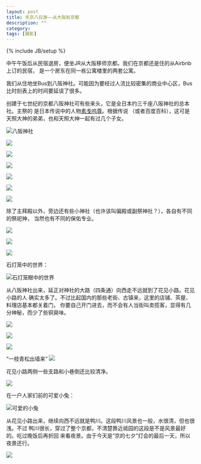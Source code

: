 ```yaml
---
layout: post
title: 东京八日游——从大阪到京都
description: ""
category:
tags: [摄影]
---
```


{% include JB/setup %}

中午午饭后从民宿退房，便坐JR从大阪移师京都。我们在京都还是住的从Airbnb上订的民宿，
是一个房东在同一栋公寓楼里的两套公寓。

我们从住地坐Bus到八阪神社。可能因为要经过人流比较密集的商业中心区，Bus比时刻表上的时间要延误了很多。

创建于七世纪的京都八阪神社可有些来头，它是全日本约三千座八阪神社的总本社。主祭的
是日本传说中的人物[素戋呜尊](http://baike.baidu.com/view/3973491.htm)。根据传说
（或者百度百科），这可是天照大神的弟弟，也和天照大神一起有过几个子女。

![八阪神社](http://o9si8u3ts.bkt.clouddn.com/2016-08-12__IGP0092.jpg)

![](http://o9si8u3ts.bkt.clouddn.com/2016-08-12__IGP0097.jpg)

![](http://o9si8u3ts.bkt.clouddn.com/2016-08-12__IGP0098.jpg)

![](http://o9si8u3ts.bkt.clouddn.com/2016-08-12__IGP0094.jpg)

![](http://o9si8u3ts.bkt.clouddn.com/2016-08-12__IGP0100.jpg)

![](http://o9si8u3ts.bkt.clouddn.com/2016-08-12__IGP0099.jpg)

![](http://o9si8u3ts.bkt.clouddn.com/2016-08-12__IGP0111.jpg)

除了主拜殿以外，旁边还有些小神社（也许该叫偏殿或副祭神社？），各自有不同的祭祀神，
当然也有不同的保佑专业。

![](http://o9si8u3ts.bkt.clouddn.com/2016-08-12__IGP0103.jpg)

![](http://o9si8u3ts.bkt.clouddn.com/2016-08-12__IGP0105.jpg)

![](http://o9si8u3ts.bkt.clouddn.com/2016-08-12__IGP0109.jpg)

石灯笼中的世界：

![石灯笼眼中的世界](http://o9si8u3ts.bkt.clouddn.com/2016-08-12__IGP0115.jpg)

从八阪神社出来，延正对神社的大路（四条通）向西走不远就到了花见小路。花见小路的人
确实太多了。不过比起国内的那些老街、古镇来，这里的店铺、茶屋、料理店基本都关着门，
你要自己开门进去，而不会有人当街叫卖揽客，显得有几分神秘，而少了些铜臭味。

![](http://o9si8u3ts.bkt.clouddn.com/2016-08-12__IGP0118.jpg)

![](http://o9si8u3ts.bkt.clouddn.com/2016-08-12__IGP0120.jpg)

![](http://o9si8u3ts.bkt.clouddn.com/2016-08-12__IGP0122.jpg)

“一枝青松出墙来”
![](http://o9si8u3ts.bkt.clouddn.com/2016-08-12__IGP0126.jpg)

花见小路两侧一些支路和小巷倒还比较清净。

![](http://o9si8u3ts.bkt.clouddn.com/2016-08-12__IGP0131.jpg)

在一户人家们前的可爱小兔：

![可爱的小兔](http://o9si8u3ts.bkt.clouddn.com/2016-08-12__IGP0130.jpg)

从花见小路出来，继续向西不远就是鸭川。这段鸭川风景也一般，水很清，但也很浅。不过
鸭川很长，穿过了整个京都，不清楚靠近祗园的这段是不是风景最好的。吃过晚饭后再折回
来看夜景。由于今天是“京的七夕”灯会的最后一天，所以夜景还行。

![](http://o9si8u3ts.bkt.clouddn.com/2016-08-12__IGP0147.jpg)



